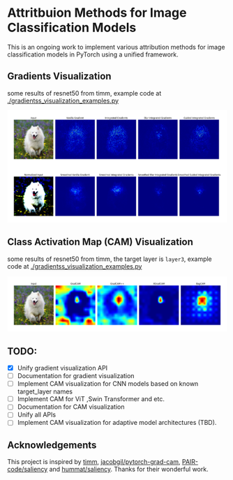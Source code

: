 # Attritbuion Methods for Image Classification Models
This is an ongoing work to implement various attribution methods for image classification models in PyTorch using a unified framework.

## Gradients Visualization
some results of resnet50 from timm, example code at [./gradientss_visualization_examples.py](./gradients_visualization_examples.py)

<img src="./examples/gradients_visualization.png">

## Class Activation Map (CAM) Visualization
some results of resnet50 from timm, the target layer is `layer3`, example code at [./gradientss_visualization_examples.py](./gradients_visualization_examples.py)

<img src="./examples/cam_visualization.png">

## TODO:
- [x] Unify gradient visualization API
- [ ] Documentation for gradient visualization
- [ ] Implement CAM visualization for CNN models based on known target_layer names
- [ ] Implement CAM for ViT ,Swin Transformer and etc.
- [ ] Documentation for CAM visualization
- [ ] Unify all APIs
- [ ] Implement CAM visualization for adaptive model architectures (TBD).

## Acknowledgements
This project is inspired by [timm](https://github.com/huggingface/pytorch-image-models), [jacobgil/pytorch-grad-cam](https://github.com/jacobgil/pytorch-grad-cam), [PAIR-code/saliency](https://github.com/PAIR-code/saliency) and [hummat/saliency](https://github.com/hummat/saliency). Thanks for their wonderful work.

